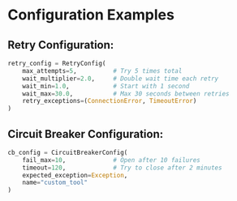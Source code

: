 # Configuration Examples

## Retry Configuration:

```Python
retry_config = RetryConfig(
    max_attempts=5,          # Try 5 times total
    wait_multiplier=2.0,     # Double wait time each retry
    wait_min=1.0,            # Start with 1 second
    wait_max=30.0,           # Max 30 seconds between retries
    retry_exceptions=(ConnectionError, TimeoutError)
)
```

## Circuit Breaker Configuration:

```Python
cb_config = CircuitBreakerConfig(
    fail_max=10,             # Open after 10 failures
    timeout=120,             # Try to close after 2 minutes
    expected_exception=Exception,
    name="custom_tool"
)
```
